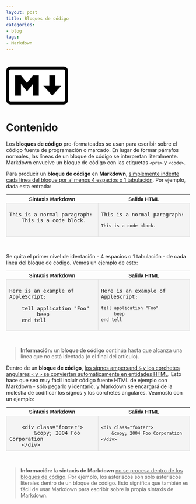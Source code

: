 ```yaml
---
layout: post
title: Bloques de código
categories:
- blog
tags:
- Markdown
---
```


<!-- Estilo CSS del post-->
<style>
table {
    font-family: arial, sans-serif;
    border-collapse: collapse;
    width: 100%;
}

td {
  vertical-align: baseline;
    border: 1px solid #dddddd;
    text-align: left;
    padding: 8px;
}

th {
    text-align: center;
    width: 33.3%;
}
tr:nth-child(even) {
    background-color: rgba(238, 238, 238, 0.57);
}
td:first-child {
    font-family: 'Inconsolata', monospace;
}

td:nth-child(2) {
   
    font-family: 'Inconsolata', monospace;
}

table h1 {
  font-size: 2em;
  font-weight: normal;
  color: #000;
}

h2 {
  font-size: 1.5em;
  font-weight: normal;
}

h3 {
  font-size: 1.17em;
  font-weight: normal;
}

h4 {
  font-size: 1.00em;
  font-weight: normal;
}

h5 {
  font-size: 0.83em;
  font-weight: normal;
}

h6 {
  font-size: 0.67em;
  font-weight: normal;
}
</style>

<!-- Imagen Markdown -->
# <img src="./../static/markdown.png" alt="Drawing" style="width: 170px;"/>

<!-- Contenido post -->
# Contenido
Los **bloques de código** pre-formateados se usan para escribir sobre el código fuente de programación o marcado. En lugar de formar párrafos normales, las líneas de un bloque de código se interpretan literalmente. Markdown envuelve un bloque de código con las etiquetas `<pre>` y `<code>`. 

Para producir un **bloque de código** en **Markdown**, <ins>simplemente indente cada línea del bloque por al menos 4 espacios o 1 tabulación</ins>. Por ejemplo, dada esta entrada:



<table>
  <tr>
    <th>Sintaxis Markdown</th>
    <th>Salida HTML</th>
  </tr>
  <tr>
    <td>This is a normal paragraph:<br/>
    &nbsp;&nbsp;&nbsp;&nbsp;This is a code block.</td>
    <td><p>This is a normal paragraph:</p><pre><code>This is a code block.
</code></pre></td>
  </tr>
</table>

<br/>


Se quita el primer nivel de identación - 4 espacios o 1 tabulación - de cada linea del bloque de código. Vemos un ejemplo de esto:

<table>
  <tr>
    <th>Sintaxis Markdown</th>
    <th>Salida HTML</th>
  </tr>
  <tr>
    <td>Here is an example of AppleScript:<br/>
<br/>
     &nbsp;&nbsp;&nbsp;&nbsp;tell application "Foo"<br/>
         &nbsp;&nbsp;&nbsp;&nbsp; &nbsp;&nbsp;&nbsp;&nbsp;beep<br/>
     &nbsp;&nbsp;&nbsp;&nbsp;end tell</td>
    <td><p>Here is an example of AppleScript:</p>

<pre><code>tell application "Foo"
     beep
end tell
</code></pre></td>
  </tr>
</table>

<br/>


> **Información:** un **bloque de código** continúa hasta que alcanza una línea que no está identada (o el final del artículo). 


Dentro de un **bloque de código**, <ins>los signos ampersand `&` y los corchetes angulares `<` y `>` se convierten automáticamente en entidades HTML</ins>. Esto hace que sea muy fácil incluir código fuente HTML de ejemplo con Markdown - sólo pegarlo y identarlo, y Markdown se encargará de la molestia de codificar los signos y los corchetes angulares. Veamoslo con un ejemplo:

<table>
  <tr>
    <th>Sintaxis Markdown</th>
    <th>Salida HTML</th>
  </tr>
  <tr>
    <td>&nbsp;&nbsp;&nbsp;&nbsp;&lt;div class="footer"><br/>
        &nbsp;&nbsp;&nbsp;&nbsp;&nbsp;&nbsp;&nbsp;&nbsp;&amp;copy; 2004 Foo Corporation<br/>
    &nbsp;&nbsp;&nbsp;&nbsp;&lt;/div></td>
    <td><pre><code>&lt;div class="footer"&gt;
    &amp;copy; 2004 Foo Corporation
&lt;/div&gt;
</code></pre></td>
  </tr>
</table>

<br/>

> **Información:** la **sintaxis de Markdown** <ins>no se procesa dentro de los bloques de código</ins>. Por ejemplo, los asteriscos son sólo asteriscos literales dentro de un bloque de código. Esto significa que también es fácil de usar Markdown para escribir sobre la propia sintaxis de Markdown.

